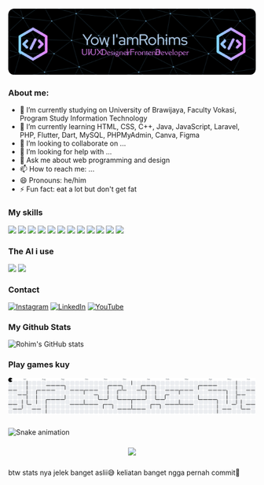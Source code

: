 <!-- ## Hello everyone 👋
##### I'm Abdur Rohim 🙏😁 -->

![Header](./img/banner.png)

<!-- **RohimS7/RohimS7** is a ✨ _special_ ✨ repository because its `README.md` (this file) appears on your GitHub profile. -->

### About me:

- 🔭 I’m currently studying on University of Brawijaya, Faculty Vokasi, Program Study Information Technology
- 🌱 I’m currently learning HTML, CSS, C++, Java, JavaScript, Laravel, PHP, Flutter, Dart, MySQL, PHPMyAdmin, Canva, Figma
- 👯 I’m looking to collaborate on ...
- 🤔 I’m looking for help with ...
- 💬 Ask me about web programming and design
- 📫 How to reach me: ...
- 😄 Pronouns: he/him
- ⚡ Fun fact: eat a lot but don't get fat

### My skills

<img src="https://img.shields.io/badge/HTML5-E34F26?style=for-the-badge&logo=html5&logoColor=white" /> <img src="https://img.shields.io/badge/CSS3-1572B6?style=for-the-badge&logo=css3&logoColor=white" /> <img src="https://img.shields.io/badge/C%2B%2B-00599C?style=for-the-badge&logo=c%2B%2B&logoColor=white" /> <img src="https://img.shields.io/badge/JavaScript-323330?style=for-the-badge&logo=javascript&logoColor=F7DF1E" /> <img src="https://img.shields.io/badge/Laravel-FF2D20?style=for-the-badge&logo=laravel&logoColor=white" /> <img src="https://img.shields.io/badge/PHP-777BB4?style=for-the-badge&logo=php&logoColor=white" /> <img src="https://img.shields.io/badge/Flutter-02569B?style=for-the-badge&logo=flutter&logoColor=white" /> <img src="https://img.shields.io/badge/Dart-0175C2?style=for-the-badge&logo=dart&logoColor=white" /> <img src="https://img.shields.io/badge/MySQL-005C84?style=for-the-badge&logo=mysql&logoColor=white" /> <img src="https://img.shields.io/badge/phpmyadmin-6C78AF?style=for-the-badge&logo=phpmyadmin&logoColor=white" /> <img src="https://img.shields.io/badge/Canva-%2300C4CC.svg?&style=for-the-badge&logo=Canva&logoColor=white" /> <img src="https://img.shields.io/badge/Figma-F24E1E?style=for-the-badge&logo=figma&logoColor=white" />

### The AI i use

<img src="https://img.shields.io/badge/ChatGPT-74aa9c?style=for-the-badge&logo=openai&logoColor=white" /> <img src="https://img.shields.io/badge/Google%20Gemini-8E75B2?style=for-the-badge&logo=googlegemini&logoColor=white" />

### Contact

[![Instagram](https://img.shields.io/badge/Instagram-%23E4405F.svg?logo=Instagram&logoColor=white)](https://instagram.com/rohimsyhsj) [![LinkedIn](https://img.shields.io/badge/LinkedIn-%230077B5.svg?logo=linkedin&logoColor=white)](https://www.linkedin.com/in/abdur-rohim-syah-sjadja%E2%80%99ah-bb148a289/) [![YouTube](https://img.shields.io/badge/YouTube-%23FF0000.svg?logo=YouTube&logoColor=white)](https://youtube.com/@a.rohimsyahs)

### My Github Stats

![Rohim's GitHub stats](https://github-readme-stats.vercel.app/api?username=rohims7&show_icons=true&theme=aura)

<!-- ##### 💫 About Me:
🔭 I’m currently studying on University of Brawijaya, Faculty Vokasi, Program Study Information Technology<br>🌱 I’m currently learning HTML, CSS, C++, Java, JavaScript, Laravel, PHP, Flutter, Dart, MySQL, PHPMyAdmin, Canva, Figma<br>👯 I’m looking to collaborate on ...<br>🤔 I’m looking for help with ...<br>💬 Ask me about web programming and design<br>📫 How to reach me: ...<br>😄 Pronouns: himsdev<br>⚡ Fun fact: eat a lot but don't get fat


##### 🌐 Socials:
[![Instagram](https://img.shields.io/badge/Instagram-%23E4405F.svg?logo=Instagram&logoColor=white)](https://instagram.com/rohimsyhsj) [![LinkedIn](https://img.shields.io/badge/LinkedIn-%230077B5.svg?logo=linkedin&logoColor=white)](https://www.linkedin.com/in/abdur-rohim-syah-sjadja%E2%80%99ah-bb148a289/) [![YouTube](https://img.shields.io/badge/YouTube-%23FF0000.svg?logo=YouTube&logoColor=white)](https://youtube.com/@a.rohimsyahs)

##### 💻 Tech Stack:
![C++](https://img.shields.io/badge/c++-%2300599C.svg?style=for-the-badge&logo=c%2B%2B&logoColor=white) ![Dart](https://img.shields.io/badge/dart-%230175C2.svg?style=for-the-badge&logo=dart&logoColor=white) ![JavaScript](https://img.shields.io/badge/javascript-%23323330.svg?style=for-the-badge&logo=javascript&logoColor=%23F7DF1E) ![HTML5](https://img.shields.io/badge/html5-%23E34F26.svg?style=for-the-badge&logo=html5&logoColor=white) ![Java](https://img.shields.io/badge/java-%23ED8B00.svg?style=for-the-badge&logo=openjdk&logoColor=white) ![Python](https://img.shields.io/badge/python-3670A0?style=for-the-badge&logo=python&logoColor=ffdd54) ![CSS3](https://img.shields.io/badge/css3-%231572B6.svg?style=for-the-badge&logo=css3&logoColor=white) ![Vercel](https://img.shields.io/badge/vercel-%23000000.svg?style=for-the-badge&logo=vercel&logoColor=white) ![Netlify](https://img.shields.io/badge/netlify-%23000000.svg?style=for-the-badge&logo=netlify&logoColor=#00C7B7) ![Flutter](https://img.shields.io/badge/Flutter-%2302569B.svg?style=for-the-badge&logo=Flutter&logoColor=white) ![Laravel](https://img.shields.io/badge/laravel-%23FF2D20.svg?style=for-the-badge&logo=laravel&logoColor=white) ![Apache](https://img.shields.io/badge/apache-%23D42029.svg?style=for-the-badge&logo=apache&logoColor=white) ![Nginx](https://img.shields.io/badge/nginx-%23009639.svg?style=for-the-badge&logo=nginx&logoColor=white) ![MySQL](https://img.shields.io/badge/mysql-4479A1.svg?style=for-the-badge&logo=mysql&logoColor=white) ![Figma](https://img.shields.io/badge/figma-%23F24E1E.svg?style=for-the-badge&logo=figma&logoColor=white) ![Canva](https://img.shields.io/badge/Canva-%2300C4CC.svg?style=for-the-badge&logo=Canva&logoColor=white) ![TensorFlow](https://img.shields.io/badge/TensorFlow-%23FF6F00.svg?style=for-the-badge&logo=TensorFlow&logoColor=white) ![GitHub](https://img.shields.io/badge/github-%23121011.svg?style=for-the-badge&logo=github&logoColor=white) ![Cisco](https://img.shields.io/badge/cisco-%23049fd9.svg?style=for-the-badge&logo=cisco&logoColor=black) ![Postman](https://img.shields.io/badge/Postman-FF6C37?style=for-the-badge&logo=postman&logoColor=white) ![PlatformIO](https://img.shields.io/badge/PlatformIO-%23222.svg?style=for-the-badge&logo=platformio&logoColor=%23f5822a)
##### 📊 GitHub Stats:
![](https://github-readme-stats.vercel.app/api?username=RohimS7&theme=aura&hide_border=false&include_all_commits=false&count_private=false)<br/>
![](https://nirzak-streak-stats.vercel.app/?user=RohimS7&theme=aura&hide_border=false)<br/>
![](https://github-readme-stats.vercel.app/api/top-langs/?username=RohimS7&theme=aura&hide_border=false&include_all_commits=false&count_private=false&layout=compact)

##### 🏆 GitHub Trophies
![](https://github-profile-trophy.vercel.app/?username=RohimS7&theme=radical&no-frame=false&no-bg=true&margin-w=4)

##### 🔝 Top Contributed Repo
![](https://github-contributor-stats.vercel.app/api?username=RohimS7&limit=5&theme=aura&combine_all_yearly_contributions=true)

---
[![](https://visitcount.itsvg.in/api?id=RohimS7&icon=8&color=0)](https://visitcount.itsvg.in) -->

<!-- Proudly created with GPRM ( https://gprm.itsvg.in ) -->

### Play games kuy
<picture>
  <source media="(prefers-color-scheme: dark)" srcset="https://raw.githubusercontent.com/RohimS7/RohimS7/output/pacman-contribution-graph-dark.svg">
  <source media="(prefers-color-scheme: light)" srcset="https://raw.githubusercontent.com/RohimS7/RohimS7/output/pacman-contribution-graph.svg">
  <img alt="pacman contribution graph" src="https://raw.githubusercontent.com/RohimS7/RohimS7/output/pacman-contribution-graph.svg">
</picture>

###

<img src="https://raw.githubusercontent.com/RohimS7/RohimS7/output/snake.svg" alt="Snake animation" />

###

<div align="center">
  <img height="200" src="https://i.pinimg.com/originals/0d/b6/b7/0db6b741356175283bb6196d897a7c83.gif"  />
</div>

###

btw stats nya jelek banget aslii😅
keliatan banget ngga pernah commit🤡
